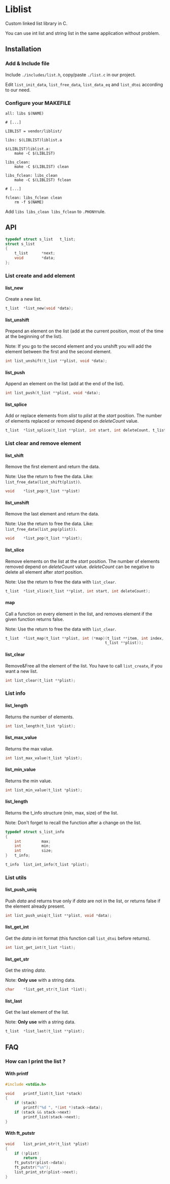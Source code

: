 # Liblist

Custom linked list library in C.

You can use int list and string list in the same application without problem.

## Installation

### Add & Include file

Include `./includes/list.h`, copy/paste `./list.c` in our project.

Edit `list_init_data`, `list_free_data`, `list_data_eq` and `list_dtoi` according to our need.

### Configure your MAKEFILE

```make
all: libs $(NAME)

# [...]

LIBLIST = vendor/liblist/

libs: $(LIBLIST)liblist.a

$(LIBLIST)liblist.a:
	make -C $(LIBLIST)

libs_clean:
	make -C $(LIBLIST) clean

libs_fclean: libs_clean
	make -C $(LIBLIST) fclean

# [...]

fclean: libs_fclean clean
	rm -f $(NAME)
```

Add `libs libs_clean libs_fclean` to `.PHONY`rule.

## API

```c
typedef struct s_list	t_list;
struct s_list
{
	t_list		*next;
	void		*data;
};
```

### List create and add element

#### list_new

Create a new list.

```c
t_list	*list_new(void *data);
```

#### list_unshift

Prepend an element on the list (add at the current position, most of the time at the beginning of the list).

Note: If you go to the second element and you unshift you will add the element between the first and the second element.

```c
int	list_unshift(t_list **plist, void *data);
```

#### list_push

Append an element on the list (add at the end of the list).


```c
int	list_push(t_list **plist, void *data);
```

#### list_splice

Add or replace elements from *slist* to *plist* at the *start* position. The number of elements replaced or removed depend on *deleteCount* value.


```c
t_list	*list_splice(t_list **plist, int start, int deleteCount, t_list **slist);
```

### List clear and remove element

#### list_shift

Remove the first element and return the data.

Note: Use the return to free the data. Like: `list_free_data(list_shift(plist))`.

```c
void	*list_pop(t_list **plist)
```

#### list_unshift

Remove the last element and return the data.

Note: Use the return to free the data. Like: `list_free_data(list_pop(plist))`.

```c
void	*list_pop(t_list **plist);
```

#### list_slice

Remove elements on the list at the *start* position. The number of elements removed depend on *deleteCount* value. *deleteCount* can be negative to delete all element after *start* position.

Note: Use the return to free the data with `list_clear`.

```c
t_list	*list_slice(t_list **plist, int start, int deleteCount);
```

#### map

Call a function on every element in the list, and removes element if the given function returns false.

Note: Use the return to free the data with `list_clear`.

```c
t_list	*list_map(t_list **plist, int (*map)(t_list **item, int index,
											t_list **plist));
```

#### list_clear

Remove&Free all the element of the list. You have to call `list_create`, if you want a new list.

```c
int	list_clear(t_list **plist);
```

### List info

#### list_length

Returns the number of elements.

```c
int	list_length(t_list *plist);
```

#### list_max_value

Returns the max value.

```c
int	list_max_value(t_list *plist);
```

#### list_min_value

Returns the min value.

```c
int	list_min_value(t_list *plist);
```

#### list_length

Returns the t_info structure (min, max, size) of the list.

Note: Don't forget to recall the function after a change on the list.

```c
typedef struct s_list_info
{
	int			max;
	int			min;
	int			size;
}	t_info;

t_info	list_int_info(t_list *plist);
```

### List utils

#### list_push_uniq

Push *data* and returns true only if *data* are not in the list, or returns false if the element already present.

```c
int	list_push_uniq(t_list **plist, void *data);
```

#### list_get_int

Get the *data* in int format (this function call `list_dtoi` before returns).

```c
int	list_get_int(t_list *list);
```

#### list_get_str

Get the string *data*.

Note: **Only use** with a string data.

```c
char	*list_get_str(t_list *list);
```

#### list_last

Get the last element of the list.

Note: **Only use** with a string data.

```c
t_list	*list_last(t_list **plist);
```

## FAQ

### How can I print the list ?

#### With printf

```c
#include <stdio.h>

void	printf_list(t_list *stack)
{
	if (stack)
		printf("%d ", *(int *)stack->data);
	if (stack && stack->next)
		printf_list(stack->next);
}
```

#### With ft_putstr

```c
void	list_print_str(t_list *plist)
{
	if (!plist)
		return ;
	ft_putstr(plist->data);
	ft_putstr("\n");
	list_print_str(plist->next);
}
```
